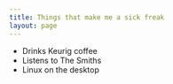 ```yaml
---
title: Things that make me a sick freak
layout: page
---
```


* Drinks Keurig coffee
* Listens to The Smiths
* Linux on the desktop